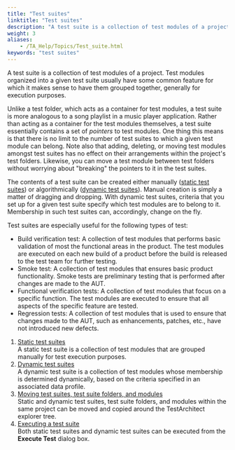 ```yaml
--- 
title: "Test suites"
linktitle: "Test suites"
description: "A test suite is a collection of test modules of a project. Test modules organized into a given test suite usually have some common feature for which it makes sense to have them grouped together, generally for execution purposes."
weight: 3
aliases: 
    - /TA_Help/Topics/Test_suite.html
keywords: "test suites"
---
```


A test suite is a collection of test modules of a project. Test modules organized into a given test suite usually have some common feature for which it makes sense to have them grouped together, generally for execution purposes.

Unlike a test folder, which acts as a container for test modules, a test suite is more analogous to a song playlist in a music player application. Rather than acting as a container for the test modules themselves, a test suite essentially contains a set of *pointers* to test modules. One thing this means is that there is no limit to the number of test suites to which a given test module can belong. Note also that adding, deleting, or moving test modules amongst test suites has no effect on their arrangements within the project's test folders. Likewise, you can move a test module between test folders without worrying about "breaking" the pointers to it in the test suites.

The contents of a test suite can be created either manually \([static test suites](/user-guide/projects-and-project-items/project-items/test-suites/static-test-suites/)\) or algorithmically \([dynamic test suites](/user-guide/projects-and-project-items/project-items/test-suites/dynamic-test-suites/)\). Manual creation is simply a matter of dragging and dropping. With dynamic test suites, criteria that you set up for a given test suite specify which test modules are to belong to it. Membership in such test suites can, accordingly, change on the fly.

Test suites are especially useful for the following types of test:

-   Build verification test: A collection of test modules that performs basic validation of most the functional areas in the product. The test modules are executed on each new build of a product before the build is released to the test team for further testing.
-   Smoke test: A collection of test modules that ensures basic product functionality. Smoke tests are preliminary testing that is performed after changes are made to the AUT.
-   Functional verification tests: A collection of test modules that focus on a specific function. The test modules are executed to ensure that all aspects of the specific feature are tested.
-   Regression tests: A collection of test modules that is used to ensure that changes made to the AUT, such as enhancements, patches, etc., have not introduced new defects.

1.  [Static test suites](/user-guide/projects-and-project-items/project-items/test-suites/static-test-suites/)  
A static test suite is a collection of test modules that are grouped manually for test execution purposes.
2.  [Dynamic test suites](/user-guide/projects-and-project-items/project-items/test-suites/dynamic-test-suites/)  
A dynamic test suite is a collection of test modules whose membership is determined dynamically, based on the criteria specified in an associated data profile.
3.  [Moving test suites, test suite folders, and modules](/user-guide/projects-and-project-items/project-items/test-suites/moving-test-suites-test-suite-folders-and-modules)  
Static and dynamic test suites, test suite folders, and modules within the same project can be moved and copied around the TestArchitect explorer tree.
4.  [Executing a test suite](/user-guide/projects-and-project-items/project-items/test-suites/executing-a-test-suite)  
Both static test suites and dynamic test suites can be executed from the **Execute Test** dialog box.



